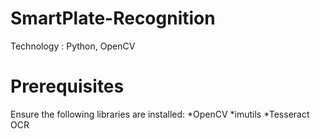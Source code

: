 # SmartPlate-Recognition
Technology : Python, OpenCV

# Prerequisites
Ensure the following libraries are installed:
          *OpenCV
          *imutils
          *Tesseract OCR
